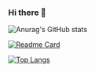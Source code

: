 ### Hi there 👋

<!--
**deltaR-3k/deltaR-3k** is a ✨ _special_ ✨ repository because its `README.md` (this file) appears on your GitHub profile.

Here are some ideas to get you started:

- 🔭 I’m currently working on ...
- 🌱 I’m currently learning ...
- 👯 I’m looking to collaborate on ...
- 🤔 I’m looking for help with ...
- 💬 Ask me about ...
- 📫 How to reach me: ...
- 😄 Pronouns: ...
- ⚡ Fun fact: ...
-->
![Anurag's GitHub stats](https://github-readme-stats.vercel.app/api?username=deltaR-3k&show_icons=true&theme=solarized-light)

[![Readme Card](https://github-readme-stats.vercel.app/api/pin/?username=deltaR-3k&repo=deltaR-3k)](https://github.com/anuraghazra/github-readme-stats)

[![Top Langs](https://github-readme-stats.vercel.app/api/top-langs/?username=deltaR-3k)](https://github.com/anuraghazra/github-readme-stats)
